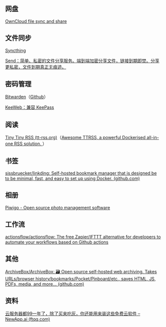 
## 网盘

[OwnCloud file sync and share](https://owncloud.com/product/)

## 文件同步

[Syncthing](https://syncthing.net/)

[Send：简单、私密的文件分享服务。端到端加密分享文件，链接到期即焚。分享更私密，文件到期真正无痕迹。](https://github.com/timvisee/send)

## 密码管理

[Bitwarden](https://bitwarden.com/)（[Github](https://github.com/bitwarden)）

[KeeWeb：兼容 KeePass](https://keeweb.info/)

## 阅读

[Tiny Tiny RSS (tt-rss.org)](https://tt-rss.org/)（[Awesome TTRSS, a powerful Dockerised all-in-one RSS solution. ](https://github.com/HenryQW/Awesome-TTRSS)）


## 书签

[sissbruecker/linkding: Self-hosted bookmark manager that is designed be to be minimal, fast, and easy to set up using Docker. (github.com)](https://github.com/sissbruecker/linkding)

## 相册

[Piwigo - Open source photo management software](https://piwigo.org/)

## 工作流

[actionsflow/actionsflow: The free Zapier/IFTTT alternative for developers to automate your workflows based on Github actions](https://github.com/actionsflow/actionsflow)


## 其他

[ArchiveBox/ArchiveBox: 🗃 Open source self-hosted web archiving. Takes URLs/browser history/bookmarks/Pocket/Pinboard/etc., saves HTML, JS, PDFs, media, and more... (github.com)](https://github.com/ArchiveBox/ArchiveBox)

## 资料

[云服务器都99一年了，除了买来吃灰，你还能用来装这些免费云软件 – NewApp.ai (ftqq.com)](https://y.ftqq.com/2021/08/15/how-to-use-your-99rmb-vps/)



